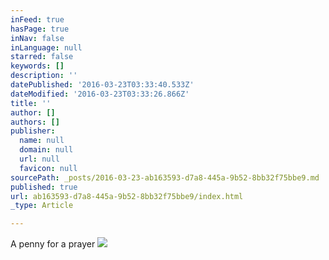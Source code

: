 ```yaml
---
inFeed: true
hasPage: true
inNav: false
inLanguage: null
starred: false
keywords: []
description: ''
datePublished: '2016-03-23T03:33:40.533Z'
dateModified: '2016-03-23T03:33:26.866Z'
title: ''
author: []
authors: []
publisher:
  name: null
  domain: null
  url: null
  favicon: null
sourcePath: _posts/2016-03-23-ab163593-d7a8-445a-9b52-8bb32f75bbe9.md
published: true
url: ab163593-d7a8-445a-9b52-8bb32f75bbe9/index.html
_type: Article

---
```

A penny for a prayer
![](https://the-grid-user-content.s3-us-west-2.amazonaws.com/8be7ee69-8ba6-4992-a3f5-e8e864984f20.jpg)